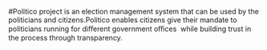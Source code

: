 #Politico project is an election management system that can be used by the politicians and citizens.Politico enables citizens give their mandate to politicians running for diﬀerent government oﬃces  while building trust in the process through transparency.
